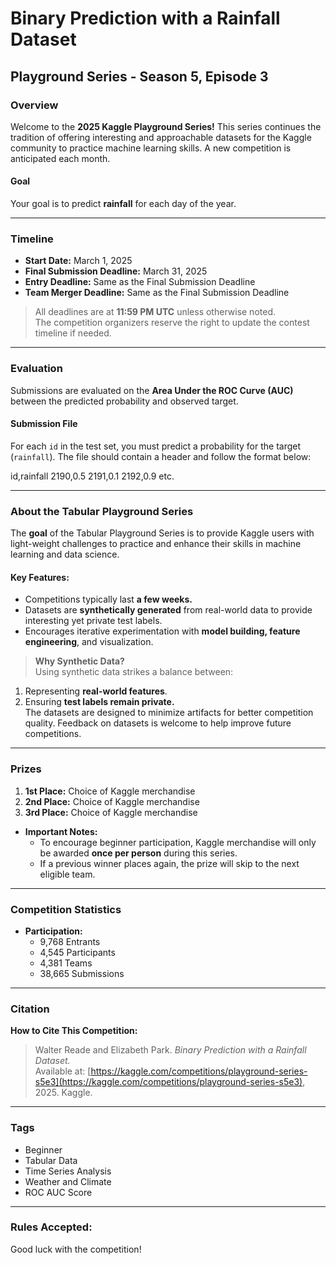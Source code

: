 # Binary Prediction with a Rainfall Dataset  
## Playground Series - Season 5, Episode 3  

### **Overview**  
Welcome to the **2025 Kaggle Playground Series!** This series continues the tradition of offering interesting and approachable datasets for the Kaggle community to practice machine learning skills. A new competition is anticipated each month.  

#### **Goal**
Your goal is to predict **rainfall** for each day of the year.

---

### **Timeline**  
- **Start Date:** March 1, 2025  
- **Final Submission Deadline:** March 31, 2025  
- **Entry Deadline:** Same as the Final Submission Deadline  
- **Team Merger Deadline:** Same as the Final Submission Deadline  

> All deadlines are at **11:59 PM UTC** unless otherwise noted.  
> The competition organizers reserve the right to update the contest timeline if needed.  

---

### **Evaluation**  
Submissions are evaluated on the **Area Under the ROC Curve (AUC)** between the predicted probability and observed target.  

#### **Submission File**  
For each `id` in the test set, you must predict a probability for the target (`rainfall`). The file should contain a header and follow the format below:  

id,rainfall 2190,0.5 2191,0.1 2192,0.9 etc.


---

### **About the Tabular Playground Series**  
The **goal** of the Tabular Playground Series is to provide Kaggle users with light-weight challenges to practice and enhance their skills in machine learning and data science.  

#### Key Features:
- Competitions typically last **a few weeks.**
- Datasets are **synthetically generated** from real-world data to provide interesting yet private test labels.
- Encourages iterative experimentation with **model building, feature engineering**, and visualization.

> **Why Synthetic Data?**  
Using synthetic data strikes a balance between:
1. Representing **real-world features**.
2. Ensuring **test labels remain private.**  
The datasets are designed to minimize artifacts for better competition quality. Feedback on datasets is welcome to help improve future competitions.

---

### **Prizes**
1. **1st Place:** Choice of Kaggle merchandise  
2. **2nd Place:** Choice of Kaggle merchandise  
3. **3rd Place:** Choice of Kaggle merchandise  

- **Important Notes:**
  - To encourage beginner participation, Kaggle merchandise will only be awarded **once per person** during this series.
  - If a previous winner places again, the prize will skip to the next eligible team.  

---

### **Competition Statistics**  
- **Participation:**
  - 9,768 Entrants  
  - 4,545 Participants  
  - 4,381 Teams  
  - 38,665 Submissions  

---

### **Citation**
**How to Cite This Competition:**  
> Walter Reade and Elizabeth Park. *Binary Prediction with a Rainfall Dataset.*  
> Available at: [https://kaggle.com/competitions/playground-series-s5e3](https://kaggle.com/competitions/playground-series-s5e3), 2025. Kaggle.  

---

### **Tags**
- Beginner  
- Tabular Data  
- Time Series Analysis  
- Weather and Climate  
- ROC AUC Score  

---

### **Rules Accepted:**
Good luck with the competition!  